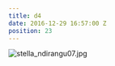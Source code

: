 ```yaml
---
title: d4
date: 2016-12-29 16:57:00 Z
position: 23
---
```


![stella_ndirangu07.jpg](/uploads/stella_ndirangu07.jpg)